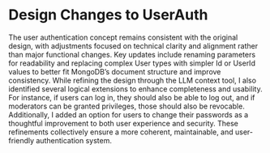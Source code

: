 # Design Changes to UserAuth

The user authentication concept remains consistent with the original design, with adjustments focused on technical clarity and alignment rather than major functional changes. Key updates include renaming parameters for readability and replacing complex User types with simpler Id or UserId values to better fit MongoDB’s document structure and improve consistency. While refining the design through the LLM context tool, I also identified several logical extensions to enhance completeness and usability. For instance, if users can log in, they should also be able to log out, and if moderators can be granted privileges, those should also be revocable. Additionally, I added an option for users to change their passwords as a thoughtful improvement to both user experience and security. These refinements collectively ensure a more coherent, maintainable, and user-friendly authentication system.